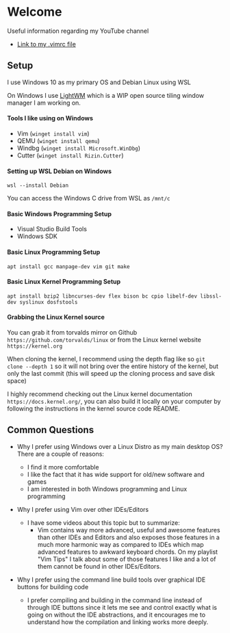 # Welcome

Useful information regarding my YouTube channel

- [Link to my .vimrc file](https://github.com/nir9/welcome/blob/master/.vimrc)

## Setup

I use Windows 10 as my primary OS and Debian Linux using WSL

On Windows I use [LightWM](https://github.com/nir9/lightwm) which is a WIP open source tiling window manager I am working on.

#### Tools I like using on Windows
- Vim (```winget install vim```)
- QEMU (```winget install qemu```)
- Windbg (```winget install Microsoft.WinDbg```)
- Cutter (```winget install Rizin.Cutter```)

#### Setting up WSL Debian on Windows
```wsl --install Debian```

You can access the Windows C drive from WSL as ```/mnt/c```

#### Basic Windows Programming Setup

- Visual Studio Build Tools
- Windows SDK

#### Basic Linux Programming Setup

```apt install gcc manpage-dev vim git make```

#### Basic Linux Kernel Programming Setup

```apt install bzip2 libncurses-dev flex bison bc cpio libelf-dev libssl-dev syslinux dosfstools```

#### Grabbing the Linux Kernel source

You can grab it from torvalds mirror on Github ```https://github.com/torvalds/linux``` or from the Linux kernel website ```https://kernel.org```

When cloning the kernel, I recommend using the depth flag like so ```git clone --depth 1``` so it will not bring over the entire history of the kernel, but only the last commit (this will speed up the cloning process and save disk space)

I highly recommend checking out the Linux kernel documentation ```https://docs.kernel.org/```, you can also build it locally on your computer by following the instructions in the kernel source code README.

## Common Questions

- Why I prefer using Windows over a Linux Distro as my main desktop OS? There are a couple of reasons:
  - I find it more comfortable
  - I like the fact that it has wide support for old/new software and games
  - I am interested in both Windows programming and Linux programming
 
- Why I prefer using Vim over other IDEs/Editors
  - I have some videos about this topic but to summarize:
    - Vim contains way more advanced, useful and awesome features than other IDEs and Editors and also exposes those features in a much more harmonic way as compared to IDEs which map advanced features to awkward keyboard chords. On my playlist "Vim Tips" I talk about some of those features I like and a lot of them cannot be found in other IDEs/Editors.

- Why I prefer using the command line build tools over graphical IDE buttons for building code
  - I prefer compiling and building in the command line instead of through IDE buttons since it lets me see and control exactly what is going on without the IDE abstractions, and it encourages me to understand how the compilation and linking works more deeply. 
